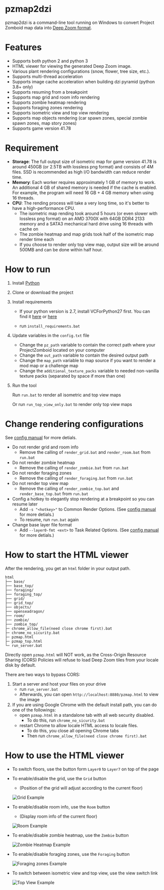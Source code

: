# pzmap2dzi
pzmap2dzi is a command-line tool running on Windows to convert Project Zomboid map data into [Deep Zoom format](https://en.wikipedia.org/wiki/Deep_Zoom).

# Features

- Supports both python 2 and python 3
- HTML viewer for viewing the generated Deep Zoom image.
- Various plant rendering configurations (snow, flower, tree size, etc.).
- Supports multi-thread acceleration
- Supports image cache acceleration when building dzi pyramid (python 3.8+ only)
- Supports resuming from a breakpoint
- Supports map grid and room info rendering
- Supports zombie heatmap rendering
- Supports foraging zones rendering
- Supports isometric view and top view rendering
- Supports map objects rendering (car spawn zones, special zombie spawn zones, map story zones)
- Supports game version 41.78


# Requirement
- **Storage**: The full output size of isometric map for game version 41.78 is around 450GB (or 2.5TB with lossless png format) and consists of 4M files. SSD is recommended as high I/O bandwidth can reduce render time.
- **Memory**: Each worker requires approximately 1 GB of memory to work. An additional 4 GB of shared memory is needed if the cache is enabled. For example, the program will need 16 GB + 4 GB memory when using 16 threads.
- **CPU**: The rending process will take a very long time, so it's better to have a high-performance CPU. 
    - The isometric map rending took around 5 hours (or even slower with lossless png format) on an AMD 3700X with 64GB DDR4 2133 memory and a SATA3 mechanical hard drive using 16 threads with cache on
    - The zombie heatmap and map grids took half of the isometric map render time each
    - If you choose to render only top view map, output size will be around 500MB and can be done within half hour.

# How to run

1. Install [Python](https://www.python.org/downloads/)
2. Clone or download the project
3. Install requirements

   - If your python version is 2.7, install VCForPython27 first. You can find it [here](https://web.archive.org/web/20210106040224/https://download.microsoft.com/download/7/9/6/796EF2E4-801B-4FC4-AB28-B59FBF6D907B/VCForPython27.msi) or [here](https://github.com/reider-roque/sulley-win-installer/blob/master/VCForPython27.msi)
   
   - run `install_requirements.bat`
4. Update variables in the `config.txt` file
   - Change the `pz_path` variable to contain the correct path where your ProjectZomboid located on your computer
   - Change the `out_path` variable to contain the desired output path
   - Change the `map_path` variable to map source if you want to render a mod map or a challenge map
   - Change the `additional_texture_packs` variable to needed non-vanilla texture packs (separated by space if more than one)
5. Run the tool

   Run `run.bat` to render all isometric and top view maps

   Or run `run_top_view_only.bat` to render only top view maps

# Change rendering configurations
   See [config manual](./docs/config_manual.md) for more detials.

- Do not render grid and room info
    - Remove the calling of `render_grid.bat` and `render_room.bat` from `run.bat`
- Do not render zombie heatmap
    - Remove the calling of `render_zombie.bat` from `run.bat`
- Do not render foraging zones
    - Remove the calling of `render_foraging.bat` from `run.bat`
- Do not render top view map
    - Remove the calling of `render_zombie_top.bat` and `render_base_top.bat` from `run.bat`
- Config a hotkey to elegantly stop rendering at a breakpoint so you can resume later
    - Add `-s "<hotkey>"` to Common Render Options.
       (See [config manual](./docs/config_manual.md) for more detials.)
    - To resume, run `run.bat` again
- Change base layer file format
    - Add `--layer0-fmt <ext>` to Task Related Options.
       (See [config manual](./docs/config_manual.md) for more detials.)

# How to start the HTML viewer
After the rendering, you get an `html` folder in your output path.
```
html
├── base/
├── base_top/
├── foraging/
├── foraging_top/
├── grid/
├── grid_top/
├── objects/
├── openseadragon/
├── room/
├── zombie/
├── zombie_top/
├─ chrome_allow_file(need close chrome first).bat
├─ chrome_no_sicurity.bat
├─ pzmap.html
├─ pzmap_top.html
└─ run_server.bat
```

Directly open `pzmap.html` will NOT work, as the Cross-Origin Resource Sharing (CORS) Policies will refuse to load Deep Zoom tiles from your locale disk by default.

There are two ways to bypass CORS:
1. Start a server and host your files on your drive
    - run `run_server.bat`
    - Afterwards, you can open `http://localhost:8880/pzmap.html` to view the image
2. If you are using Google Chrome with the default install path, you can do one of the followings:
    - open `pzmap.html` in a standalone tab with all web security disabled.
        - To do this, run `chrome_no_sicurity.bat`
    - restart Chrome to allow locale HTML access to locale files.
        - To do this, you close all opening Chrome tabs
        - Then run `chrome_allow_file(need close chrome first).bat`

# How to use the HTML viewer
- To switch floors, use the button form `Layer0` to `Layer7` on top of the page
- To enable/disable the grid, use the `Grid` button
    - (Position of the grid will adjust according to the current floor)

    ![Grid Example](./docs/img/grid.jpg)
- To enable/disable room info, use the `Room` button
    - (Display room info of the current floor)

    ![Room Example](./docs/img/room.jpg)
- To enable/disable zombie heatmap, use the `Zombie` button

    ![Zombie Heatmap Example](./docs/img/zombie.jpg)

- To enable/disable foraging zones, use the `Foraging` button

    ![Foraging zones Example](./docs/img/foraging.jpg)

- To switch between isometric view and top view, use the view switch link

    ![Top View Example](./docs/img/topview.jpg)
